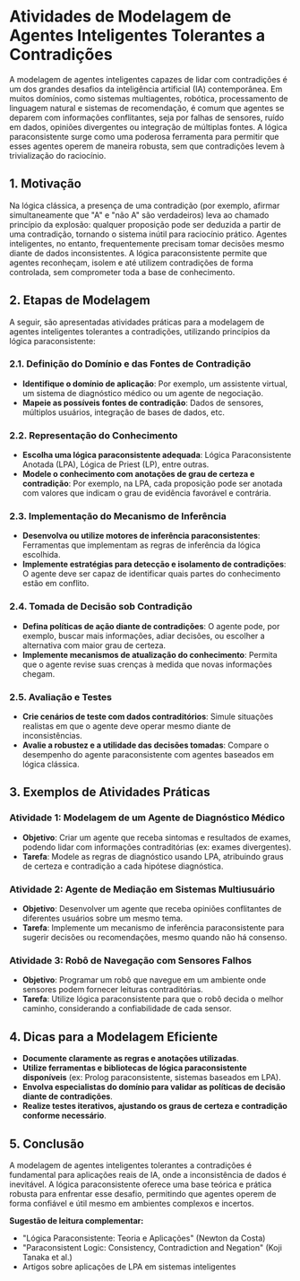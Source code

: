 
# Atividades de Modelagem de Agentes Inteligentes Tolerantes a Contradições

A modelagem de agentes inteligentes capazes de lidar com contradições é um dos grandes desafios da inteligência artificial (IA) contemporânea. Em muitos domínios, como sistemas multiagentes, robótica, processamento de linguagem natural e sistemas de recomendação, é comum que agentes se deparem com informações conflitantes, seja por falhas de sensores, ruído em dados, opiniões divergentes ou integração de múltiplas fontes. A lógica paraconsistente surge como uma poderosa ferramenta para permitir que esses agentes operem de maneira robusta, sem que contradições levem à trivialização do raciocínio.

## 1. Motivação

Na lógica clássica, a presença de uma contradição (por exemplo, afirmar simultaneamente que "A" e "não A" são verdadeiros) leva ao chamado princípio da explosão: qualquer proposição pode ser deduzida a partir de uma contradição, tornando o sistema inútil para raciocínio prático. Agentes inteligentes, no entanto, frequentemente precisam tomar decisões mesmo diante de dados inconsistentes. A lógica paraconsistente permite que agentes reconheçam, isolem e até utilizem contradições de forma controlada, sem comprometer toda a base de conhecimento.

## 2. Etapas de Modelagem

A seguir, são apresentadas atividades práticas para a modelagem de agentes inteligentes tolerantes a contradições, utilizando princípios da lógica paraconsistente:

### 2.1. Definição do Domínio e das Fontes de Contradição

- **Identifique o domínio de aplicação**: Por exemplo, um assistente virtual, um sistema de diagnóstico médico ou um agente de negociação.
- **Mapeie as possíveis fontes de contradição**: Dados de sensores, múltiplos usuários, integração de bases de dados, etc.

### 2.2. Representação do Conhecimento

- **Escolha uma lógica paraconsistente adequada**: Lógica Paraconsistente Anotada (LPA), Lógica de Priest (LP), entre outras.
- **Modele o conhecimento com anotações de grau de certeza e contradição**: Por exemplo, na LPA, cada proposição pode ser anotada com valores que indicam o grau de evidência favorável e contrária.

### 2.3. Implementação do Mecanismo de Inferência

- **Desenvolva ou utilize motores de inferência paraconsistentes**: Ferramentas que implementam as regras de inferência da lógica escolhida.
- **Implemente estratégias para detecção e isolamento de contradições**: O agente deve ser capaz de identificar quais partes do conhecimento estão em conflito.

### 2.4. Tomada de Decisão sob Contradição

- **Defina políticas de ação diante de contradições**: O agente pode, por exemplo, buscar mais informações, adiar decisões, ou escolher a alternativa com maior grau de certeza.
- **Implemente mecanismos de atualização do conhecimento**: Permita que o agente revise suas crenças à medida que novas informações chegam.

### 2.5. Avaliação e Testes

- **Crie cenários de teste com dados contraditórios**: Simule situações realistas em que o agente deve operar mesmo diante de inconsistências.
- **Avalie a robustez e a utilidade das decisões tomadas**: Compare o desempenho do agente paraconsistente com agentes baseados em lógica clássica.

## 3. Exemplos de Atividades Práticas

### Atividade 1: Modelagem de um Agente de Diagnóstico Médico

- **Objetivo**: Criar um agente que receba sintomas e resultados de exames, podendo lidar com informações contraditórias (ex: exames divergentes).
- **Tarefa**: Modele as regras de diagnóstico usando LPA, atribuindo graus de certeza e contradição a cada hipótese diagnóstica.

### Atividade 2: Agente de Mediação em Sistemas Multiusuário

- **Objetivo**: Desenvolver um agente que receba opiniões conflitantes de diferentes usuários sobre um mesmo tema.
- **Tarefa**: Implemente um mecanismo de inferência paraconsistente para sugerir decisões ou recomendações, mesmo quando não há consenso.

### Atividade 3: Robô de Navegação com Sensores Falhos

- **Objetivo**: Programar um robô que navegue em um ambiente onde sensores podem fornecer leituras contraditórias.
- **Tarefa**: Utilize lógica paraconsistente para que o robô decida o melhor caminho, considerando a confiabilidade de cada sensor.

## 4. Dicas para a Modelagem Eficiente

- **Documente claramente as regras e anotações utilizadas**.
- **Utilize ferramentas e bibliotecas de lógica paraconsistente disponíveis** (ex: Prolog paraconsistente, sistemas baseados em LPA).
- **Envolva especialistas do domínio para validar as políticas de decisão diante de contradições**.
- **Realize testes iterativos, ajustando os graus de certeza e contradição conforme necessário**.

## 5. Conclusão

A modelagem de agentes inteligentes tolerantes a contradições é fundamental para aplicações reais de IA, onde a inconsistência de dados é inevitável. A lógica paraconsistente oferece uma base teórica e prática robusta para enfrentar esse desafio, permitindo que agentes operem de forma confiável e útil mesmo em ambientes complexos e incertos.



**Sugestão de leitura complementar:**  
- "Lógica Paraconsistente: Teoria e Aplicações" (Newton da Costa)  
- "Paraconsistent Logic: Consistency, Contradiction and Negation" (Koji Tanaka et al.)  
- Artigos sobre aplicações de LPA em sistemas inteligentes


